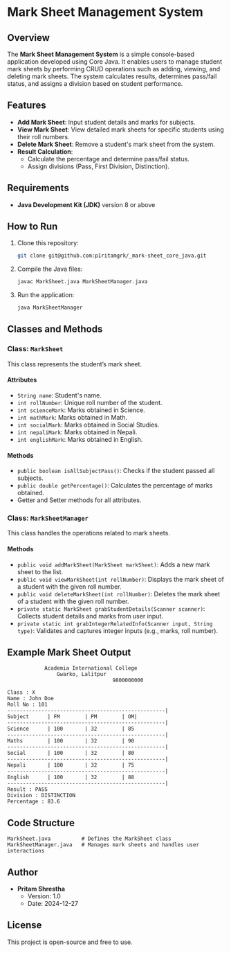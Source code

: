 # Mark Sheet Management System

## Overview
The **Mark Sheet Management System** is a simple console-based application developed using Core Java. It enables users to manage student mark sheets by performing CRUD operations such as adding, viewing, and deleting mark sheets. The system calculates results, determines pass/fail status, and assigns a division based on student performance.

## Features
- **Add Mark Sheet**: Input student details and marks for subjects.
- **View Mark Sheet**: View detailed mark sheets for specific students using their roll numbers.
- **Delete Mark Sheet**: Remove a student's mark sheet from the system.
- **Result Calculation**:
  - Calculate the percentage and determine pass/fail status.
  - Assign divisions (Pass, First Division, Distinction).

## Requirements
- **Java Development Kit (JDK)** version 8 or above

## How to Run
1. Clone this repository:
   ```bash
   git clone git@github.com:p1ritamgrk/_mark-sheet_core_java.git
   ```
2. Compile the Java files:
   ```bash
   javac MarkSheet.java MarkSheetManager.java
   ```
3. Run the application:
   ```bash
   java MarkSheetManager
   ```

## Classes and Methods

### Class: `MarkSheet`
This class represents the student’s mark sheet.

#### Attributes
- `String name`: Student's name.
- `int rollNumber`: Unique roll number of the student.
- `int scienceMark`: Marks obtained in Science.
- `int mathMark`: Marks obtained in Math.
- `int socialMark`: Marks obtained in Social Studies.
- `int nepaliMark`: Marks obtained in Nepali.
- `int englishMark`: Marks obtained in English.

#### Methods
- `public boolean isAllSubjectPass()`: Checks if the student passed all subjects.
- `public double getPercentage()`: Calculates the percentage of marks obtained.
- Getter and Setter methods for all attributes.

### Class: `MarkSheetManager`
This class handles the operations related to mark sheets.

#### Methods
- `public void addMarkSheet(MarkSheet markSheet)`: Adds a new mark sheet to the list.
- `public void viewMarkSheet(int rollNumber)`: Displays the mark sheet of a student with the given roll number.
- `public void deleteMarkSheet(int rollNumber)`: Deletes the mark sheet of a student with the given roll number.
- `private static MarkSheet grabStudentDetails(Scanner scanner)`: Collects student details and marks from user input.
- `private static int grabIntegerRelatedInfo(Scanner input, String type)`: Validates and captures integer inputs (e.g., marks, roll number).

## Example Mark Sheet Output
```
			Academia International College
				Gwarko, Lalitpur
                                  9800000000

Class : X
Name : John Doe
Roll No : 101
---------------------------------------------------|
Subject		 | FM		 | PM		 | OM|
---------------------------------------------------|
Science		 | 100		 | 32		 | 85
---------------------------------------------------|
Maths		 | 100		 | 32		 | 90
---------------------------------------------------|
Social		 | 100		 | 32		 | 80
---------------------------------------------------|
Nepali		 | 100		 | 32		 | 75
---------------------------------------------------|
English		 | 100		 | 32		 | 88
---------------------------------------------------|
Result : PASS
Division : DISTINCTION
Percentage : 83.6
```

## Code Structure
```
MarkSheet.java          # Defines the MarkSheet class
MarkSheetManager.java   # Manages mark sheets and handles user interactions
```

## Author
- **Pritam Shrestha**
  - Version: 1.0
  - Date: 2024-12-27

## License
This project is open-source and free to use.

